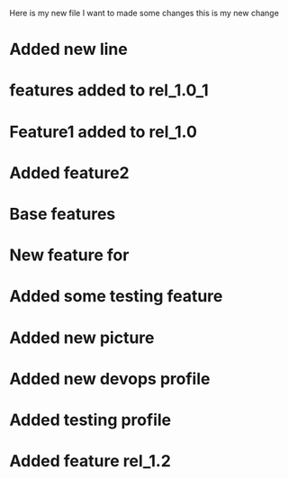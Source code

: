 Here is my new file
I want to made some changes
this is my new change
# Added new line
# features added to rel_1.0_1
# Feature1 added to rel_1.0 
# Added feature2
# Base features 
# New feature for 
# Added some testing feature
# Added new picture
# Added new devops profile
# Added testing profile
# Added feature rel_1.2
